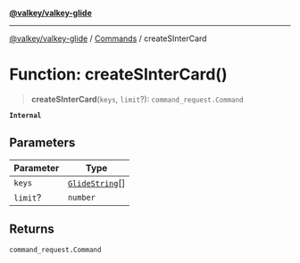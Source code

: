[**@valkey/valkey-glide**](../../README.md)

***

[@valkey/valkey-glide](../../modules.md) / [Commands](../README.md) / createSInterCard

# Function: createSInterCard()

> **createSInterCard**(`keys`, `limit`?): `command_request.Command`

**`Internal`**

## Parameters

| Parameter | Type |
| ------ | ------ |
| `keys` | [`GlideString`](../../BaseClient/type-aliases/GlideString.md)[] |
| `limit`? | `number` |

## Returns

`command_request.Command`
